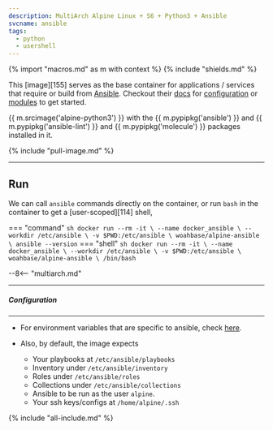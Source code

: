 ```yaml
---
description: MultiArch Alpine Linux + S6 + Python3 + Ansible
svcname: ansible
tags:
  - python
  - usershell
---
```


{% import "macros.md" as m with context %}
{% include "shields.md" %}

This [image][155] serves as the base container for applications
/ services that require or build from [Ansible][1]. Checkout their
[docs][2] for [configuration][3] or [modules][4] to get started.

{{ m.srcimage('alpine-python3') }} with the {{
m.pypipkg('ansible') }} and {{ m.pypipkg('ansible-lint') }} and
{{ m.pypipkg('molecule') }} packages installed in it.

{% include "pull-image.md" %}

---
Run
---

We can call `ansible` commands directly on the container, or run `bash`
in the container to get a [user-scoped][114] shell,

=== "command"
    ``` sh
    docker run --rm -it \
      --name docker_ansible \
      --workdir /etc/ansible \
      -v $PWD:/etc/ansible \
    woahbase/alpine-ansible \
      ansible --version
    ```
=== "shell"
    ``` sh
    docker run --rm -it \
      --name docker_ansible \
      --workdir /etc/ansible \
      -v $PWD:/etc/ansible \
    woahbase/alpine-ansible \
      /bin/bash
    ```

--8<-- "multiarch.md"

---
##### Configuration
---

* For environment variables that are specific to ansible, check
  [here][5].

* Also, by default, the image expects

    * Your playbooks at `/etc/ansible/playbooks`
    * Inventory under `/etc/ansible/inventory`
    * Roles under `/etc/ansible/roles`
    * Collections under `/etc/ansible/collections`
    * Ansible to be run as the user `alpine`.
    * Your ssh keys/configs at `/home/alpine/.ssh`

[1]: https://www.ansible.com/
[2]: https://docs.ansible.com/ansible/latest/index.html
[3]: https://docs.ansible.com/ansible/latest/reference_appendices/config.html
[4]: https://docs.ansible.com/ansible/latest/collections/index_module.html
[5]: https://docs.ansible.com/ansible/latest/reference_appendices/config.html#environment-variables

{% include "all-include.md" %}
